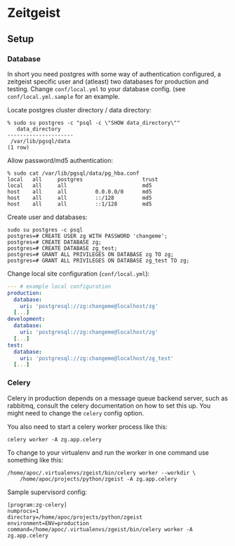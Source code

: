 # Zeitgeist

## Setup

### Database

In short you need postgres with some way of authentication configured,
a zeitgeist specific user and (atleast) two databases for production
and testing. Change `conf/local.yml` to your database config. (see
`conf/local.yml.sample` for an example.

Locate postgres cluster directory / data directory:

```
% sudo su postgres -c "psql -c \"SHOW data_directory\""
   data_directory    
---------------------
 /var/lib/pgsql/data
(1 row)
```

Allow password/md5 authentication:

```
% sudo cat /var/lib/pgsql/data/pg_hba.conf
local   all     postgres                   trust
local   all     all                        md5
host    all     all         0.0.0.0/0      md5
host    all     all         ::/128         md5
host    all     all         ::1/128        md5
```

Create user and databases:

```
sudo su postgres -c psql
postgres=# CREATE USER zg WITH PASSWORD 'changeme';
postgres=# CREATE DATABASE zg;
postgres=# CREATE DATABASE zg_test;
postgres=# GRANT ALL PRIVILEGES ON DATABASE zg TO zg;
postgres=# GRANT ALL PRIVILEGES ON DATABASE zg_test TO zg;
```

Change local site configuration (`conf/local.yml`):

```yaml
--- # example local configuration
production:
  database:
    uri: 'postgresql://zg:changeme@localhost/zg'
  [...]
development:
  database:
    uri: 'postgresql://zg:changeme@localhost/zg'
  [...]
test:
  database:
    uri: 'postgresql://zg:changeme@localhost/zg_test'
  [...]
```

### Celery

Celery in production depends on a message queue backend server, such as
rabbitmq, consult the celery documentation on how to set this up. You
might need to change the `celery` config option.

You also need to start a celery worker process like this:

```
celery worker -A zg.app.celery
```

To change to your virtualenv and run the worker in one command use
something like this:

```
/home/apoc/.virtualenvs/zgeist/bin/celery worker --workdir \
    /home/apoc/projects/python/zgeist -A zg.app.celery
```

Sample supervisord config:

```
[program:zg-celery]
numprocs=1
directory=/home/apoc/projects/python/zgeist
environment=ENV=production
command=/home/apoc/.virtualenvs/zgeist/bin/celery worker -A zg.app.celery
```

